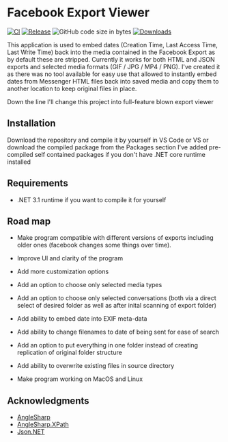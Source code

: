 # Facebook Export Viewer

[![CI](https://github.com/marcin-przywoski/Facebook-Export-Viewer/actions/workflows/CI.yml/badge.svg)](https://github.com/marcin-przywoski/Facebook-Export-Viewer/actions/workflows/CI.yml)
[![Release](https://img.shields.io/github/release/marcin-przywoski/Facebook-Export-Viewer.svg)](https://github.com/marcin-przywoski/Facebook-Export-Viewer/releases)
![GitHub code size in bytes](https://img.shields.io/github/languages/code-size/marcin-przywoski/Facebook-Export-Viewer)
[![Downloads](https://img.shields.io/github/downloads/marcin-przywoski/Facebook-Export-Viewer/total)](https://github.com/marcin-przywoski/Facebook-Export-Viewer/releases)

This application is used to embed dates (Creation Time, Last Access Time, Last Write Time) back into the media contained in the Facebook Export as by default these are stripped. Currently it works for both HTML and JSON exports and selected media formats (GIF / JPG / MP4 / PNG).
I've created it as there was no tool available for easy use that allowed to instantly embed dates from Messenger HTML files back into saved media and copy them to another location to keep original files in place.  

Down the line I'll change this project into full-feature blown export viewer

## Installation

Download the repository and compile it by yourself in VS Code or VS or download the compiled package from the Packages section
I've added pre-compiled self contained packages if you don't have .NET core runtime installed

## Requirements

- .NET 3.1 runtime if you want to compile it for yourself

## Road map

- Make program compatible with different versions of exports including older ones (facebook changes some things over time).

- Improve UI and clarity of the program

- Add more customization options

- Add an option to choose only selected media types

- Add an option to choose only selected conversations (both via a direct select of desired folder as well as after inital scanning of export folder)

- Add ability to embed date into EXIF meta-data

- Add ability to change filenames to date of being sent for ease of search

- Add an option to put everything in one folder instead of creating replication of original folder structure

- Add ability to overwrite existing files in source directory

- Make program working on MacOS and Linux

## Acknowledgments

- [AngleSharp](https://github.com/AngleSharp/AngleSharp)
- [AngleSharp.XPath](https://github.com/AngleSharp/AngleSharp.XPath)
- [Json.NET](https://github.com/JamesNK/Newtonsoft.Json)
